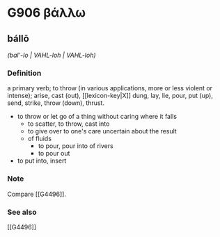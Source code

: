 # G906 βάλλω

## bállō

_(bal'-lo | VAHL-loh | VAHL-loh)_

### Definition

a primary verb; to throw (in various applications, more or less violent or intense); arise, cast (out), [[lexicon-key|X]] dung, lay, lie, pour, put (up), send, strike, throw (down), thrust.

- to throw or let go of a thing without caring where it falls
  - to scatter, to throw, cast into
  - to give over to one's care uncertain about the result
  - of fluids
    - to pour, pour into of rivers
    - to pour out
- to put into, insert

### Note

Compare [[G4496]].

### See also

[[G4496]]

